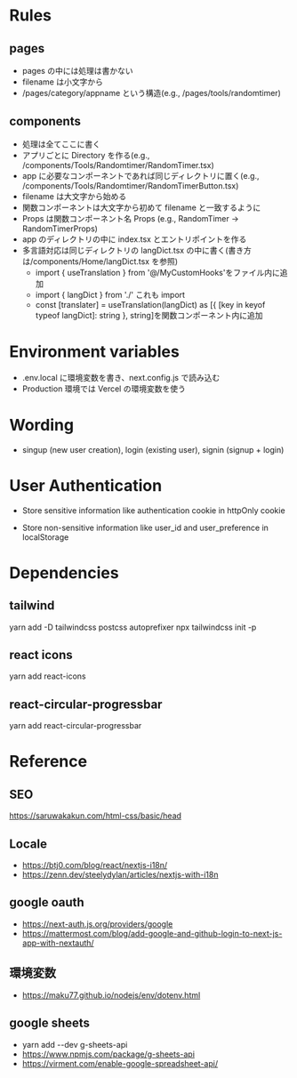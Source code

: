 # Rules

## pages

- pages の中には処理は書かない
- filename は小文字から
- /pages/category/appname という構造(e.g., /pages/tools/randomtimer)

## components

- 処理は全てここに書く
- アプリごとに Directory を作る(e.g., /components/Tools/Randomtimer/RandomTimer.tsx)
- app に必要なコンポーネントであれば同じディレクトリに置く(e.g., /components/Tools/Randomtimer/RandomTimerButton.tsx)
- filename は大文字から始める
- 関数コンポーネントは大文字から初めて filename と一致するように
- Props は関数コンポーネント名 Props (e.g., RandomTimer -> RandomTimerProps)
- app のディレクトリの中に index.tsx とエントリポイントを作る
- 多言語対応は同じディレクトリの langDict.tsx の中に書く(書き方は/components/Home/langDict.tsx を参照)
  - import { useTranslation } from '@/MyCustomHooks'をファイル内に追加
  - import { langDict } from './' これも import
  - const [translater] = useTranslation(langDict) as [{ [key in keyof typeof langDict]: string }, string]を関数コンポーネント内に追加

# Environment variables

- .env.local に環境変数を書き、next.config.js で読み込む
- Production 環境では Vercel の環境変数を使う

# Wording

- singup (new user creation), login (existing user), signin (signup + login)

# User Authentication

- Store sensitive information like authentication cookie in httpOnly cookie

- Store non-sensitive information like user_id and user_preference in localStorage

# Dependencies

## tailwind

yarn add -D tailwindcss postcss autoprefixer
npx tailwindcss init -p

## react icons

yarn add react-icons

## react-circular-progressbar

yarn add react-circular-progressbar

# Reference

## SEO

https://saruwakakun.com/html-css/basic/head

## Locale

- https://btj0.com/blog/react/nextjs-i18n/
- https://zenn.dev/steelydylan/articles/nextjs-with-i18n

## google oauth

- https://next-auth.js.org/providers/google
- https://mattermost.com/blog/add-google-and-github-login-to-next-js-app-with-nextauth/

## 環境変数

- https://maku77.github.io/nodejs/env/dotenv.html

## google sheets

- yarn add --dev g-sheets-api
- https://www.npmjs.com/package/g-sheets-api
- https://virment.com/enable-google-spreadsheet-api/
